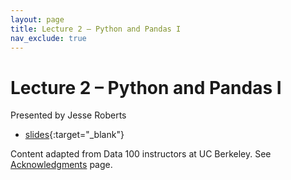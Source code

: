 ```yaml
---
layout: page
title: Lecture 2 – Python and Pandas I
nav_exclude: true
---
```


# Lecture 2 – Python and Pandas I

Presented by Jesse Roberts

- [slides](https://docs.google.com/presentation/d/1Yscmgm8yijvpCBA50_CcUaCrFhWBI0JrdDLA8c_YXOk/edit?usp=sharing){:target="_blank"}

<!-- - [code](https://data100.datahub.berkeley.edu/hub/user-redirect/git-pull?repo=https%3A%2F%2Fgithub.com%2FDS-100%2Ffa24-student&urlpath=lab%2Ftree%2Ffa24-student%2Flecture%2Flec02%2Flec02.ipynb&branch=main){:target="_blank"}
- [code HTML](../../resources/assets/lectures/lec02/lec02.html){:target="_blank"}
- [code (Data 8)](https://data100.datahub.berkeley.edu/hub/user-redirect/git-pull?repo=https%3A%2F%2Fgithub.com%2FDS-100%2Ffa24-student&urlpath=lab%2Ftree%2Ffa24-student%2Flecture%2Flec02%2Fdata8_translation_examples.ipynb&branch=main){:target="_blank"}
- [code HTML (Data 8)](../../resources/assets/lectures/lec02/data8_translation_examples.html){:target="_blank"} -->


Content adapted from Data 100 instructors at UC Berkeley. See [Acknowledgments](../../acks) page.